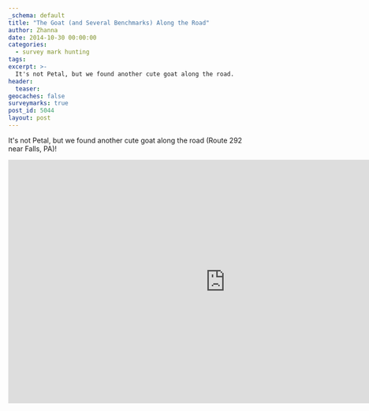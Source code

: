 ```yaml
---
_schema: default
title: "The Goat (and Several Benchmarks) Along the Road"
author: Zhanna
date: 2014-10-30 00:00:00
categories:
  - survey mark hunting
tags:
excerpt: >-
  It's not Petal, but we found another cute goat along the road.
header:
  teaser:
geocaches: false
surveymarks: true
post_id: 5044
layout: post                      
---
```


It's not Petal, but we found another cute goat along the road (Route 292 near Falls, PA)!

<div class="embed-youtube">
  <iframe width="880" height="495" src="https://www.youtube.com/embed/e1SyLaFoWrk?rel=0" title="YouTube video player" frameborder="0" allow="accelerometer; autoplay; clipboard-write; encrypted-media; gyroscope; picture-in-picture" allowfullscreen></iframe>
</div>
